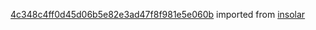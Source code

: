[4c348c4ff0d45d06b5e82e3ad47f8f981e5e060b](https://github.com/insolar/insolar/commit/4c348c4ff0d45d06b5e82e3ad47f8f981e5e060b) imported from [insolar](https://github.com/insolar/insolar)
